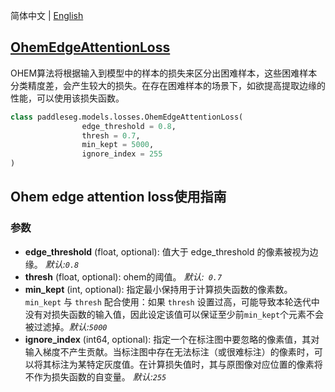 简体中文 | [English](OhemEdgeAttentionLoss_en.md)
## [OhemEdgeAttentionLoss](../../../paddleseg/models/ohem_edge_attention_loss.py)
OHEM算法将根据输入到模型中的样本的损失来区分出困难样本，这些困难样本分类精度差，会产生较大的损失。在存在困难样本的场景下，如欲提高提取边缘的性能，可以使用该损失函数。
```python
class paddleseg.models.losses.OhemEdgeAttentionLoss(
                edge_threshold = 0.8,
                thresh = 0.7,
                min_kept = 5000,
                ignore_index = 255
)
```

## Ohem edge attention loss使用指南

### 参数
* **edge_threshold** (float, optional): 值大于 edge_threshold 的像素被视为边缘。 *默认:``0.8``*
* **thresh** (float, optional): ohem的阈值。 *默认:`` 0.7``*
* **min_kept** (int, optional): 指定最小保持用于计算损失函数的像素数。``min_kept`` 与 ``thresh`` 配合使用：如果 ``thresh`` 设置过高，可能导致本轮迭代中没有对损失函数的输入值，因此设定该值可以保证至少前``min_kept``个元素不会被过滤掉。*默认:``5000``*
* **ignore_index** (int64, optional): 指定一个在标注图中要忽略的像素值，其对输入梯度不产生贡献。当标注图中存在无法标注（或很难标注）的像素时，可以将其标注为某特定灰度值。在计算损失值时，其与原图像对应位置的像素将不作为损失函数的自变量。 *默认:``255``*